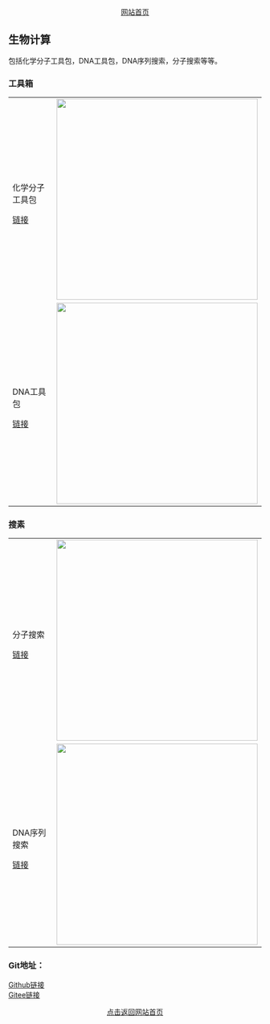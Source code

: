 
<div align="center">
  <a href="http://biocomputing.top/">网站首页</a>
</div>  



## 生物计算
包括化学分子工具包，DNA工具包，DNA序列搜索，分子搜索等等。

### 工具箱

<div align="center">
  <table>
    <tr>
      <td>
        <div align="left">
        	<p>化学分子工具包</p>
          <a href="http://biocomputing.top/docs/rdkit_java.html" target="_blank">链接</a>      
        </div>
      </td>    	
      <td>
        <div align="center">
        <img src="https://aias-home.oss-cn-beijing.aliyuncs.com/AIAS/biology_sdks/mol.png" width = "400px"/>
        </div>
      </td>
    </tr> 
    <tr>
      <td style="width:220px">
        <div align="left">
        	<p>DNA工具包</p>
          <a href="http://biocomputing.top/docs/dnakit_java.html" target="_blank">链接</a>    
        </div>
      </td>    	
      <td>
        <div align="center">
        <img src="https://aias-home.oss-cn-beijing.aliyuncs.com/AIAS/biology_sdks/dna.jpeg"  width = "400px"/>
        </div>
      </td>
    </tr>                                     
  </table>
</div>



### 搜素

<div align="center">
  <table>
    <tr>
      <td>
        <div align="left">
        	<p>分子搜索</p>
          <a href="http://biocomputing.top/docs/mol_search.html" target="_blank">链接</a>        
        </div>
      </td>    	
      <td>
        <div align="center">
        <img src="https://aias-home.oss-cn-beijing.aliyuncs.com/AIAS/6_biomedicine/molecular_search/arc.png" width = "400px"/>
        </div>
      </td>
    </tr> 
    <tr>
      <td style="width:220px">
        <div align="left">
        	<p>DNA序列搜索</p>
          <a href="http://biocomputing.top/docs/dna_sequence_search.html" target="_blank">链接</a>        
        </div>
      </td>    	
      <td>
        <div align="center">
        <img src="https://aias-home.oss-cn-beijing.aliyuncs.com/AIAS/6_biomedicine/dna_sequence_search/arc.png"  width = "400px"/>
        </div>
      </td>
    </tr>                                           
  </table>
</div>


### Git地址：    
[Github链接](https://github.com/mymagicpower/bio-computing)    
[Gitee链接](https://gitee.com/mymagicpower/bio-computing)   

<div align="center">
  <a href="http://aias.top/">点击返回网站首页</a>
</div>  
